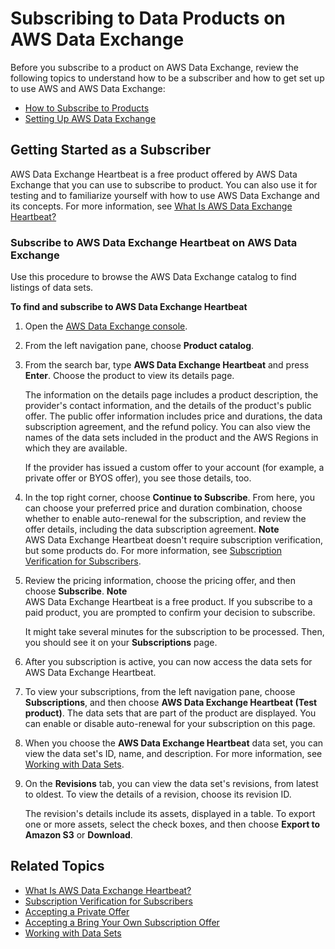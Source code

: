 # Subscribing to Data Products on AWS Data Exchange<a name="subscribe-to-data-sets"></a>

Before you subscribe to a product on AWS Data Exchange, review the following topics to understand how to be a subscriber and how to get set up to use AWS and AWS Data Exchange:
+ [How to Subscribe to Products](how-it-works.md#high-level-subscriber)
+ [Setting Up AWS Data Exchange](setting-up.md)

## Getting Started as a Subscriber<a name="subscriber-getting-started"></a>

AWS Data Exchange Heartbeat is a free product offered by AWS Data Exchange that you can use to subscribe to product\. You can also use it for testing and to familiarize yourself with how to use AWS Data Exchange and its concepts\. For more information, see [What Is AWS Data Exchange Heartbeat?](heartbeat.md)

### Subscribe to AWS Data Exchange Heartbeat on AWS Data Exchange<a name="subscribe-to-heartbeat"></a>

Use this procedure to browse the AWS Data Exchange catalog to find listings of data sets\.

**To find and subscribe to AWS Data Exchange Heartbeat**

1. Open the [AWS Data Exchange console](https://console.aws.amazon.com/dataexchange)\.

1. From the left navigation pane, choose **Product catalog**\.

1. From the search bar, type **AWS Data Exchange Heartbeat** and press **Enter**\. Choose the product to view its details page\.

   The information on the details page includes a product description, the provider's contact information, and the details of the product's public offer\. The public offer information includes price and durations, the data subscription agreement, and the refund policy\. You can also view the names of the data sets included in the product and the AWS Regions in which they are available\.

   If the provider has issued a custom offer to your account \(for example, a private offer or BYOS offer\), you see those details, too\.

1. In the top right corner, choose **Continue to Subscribe**\. From here, you can choose your preferred price and duration combination, choose whether to enable auto\-renewal for the subscription, and review the offer details, including the data subscription agreement\.
**Note**  
AWS Data Exchange Heartbeat doesn't require subscription verification, but some products do\. For more information, see [Subscription Verification for Subscribers](subscription-verification-sub.md)\.

1. Review the pricing information, choose the pricing offer, and then choose **Subscribe**\.
**Note**  
AWS Data Exchange Heartbeat is a free product\. If you subscribe to a paid product, you are prompted to confirm your decision to subscribe\.

   It might take several minutes for the subscription to be processed\. Then, you should see it on your **Subscriptions** page\.

1. After you subscription is active, you can now access the data sets for AWS Data Exchange Heartbeat\. 

1. To view your subscriptions, from the left navigation pane, choose **Subscriptions**, and then choose **AWS Data Exchange Heartbeat \(Test product\)**\. The data sets that are part of the product are displayed\. You can enable or disable auto\-renewal for your subscription on this page\.

1. When you choose the **AWS Data Exchange Heartbeat** data set, you can view the data set's ID, name, and description\. For more information, see [Working with Data Sets](data-sets.md)\.

1. On the **Revisions** tab, you can view the data set's revisions, from latest to oldest\. To view the details of a revision, choose its revision ID\.

   The revision's details include its assets, displayed in a table\. To export one or more assets, select the check boxes, and then choose **Export to Amazon S3** or **Download**\.

## Related Topics<a name="related-topics-subscribers"></a>
+ [What Is AWS Data Exchange Heartbeat?](heartbeat.md)
+ [Subscription Verification for Subscribers](subscription-verification-sub.md)
+ [Accepting a Private Offer ](subscribe-to-private-offer.md)
+ [Accepting a Bring Your Own Subscription Offer ](subscribe-to-byos-offer.md)
+ [Working with Data Sets](data-sets.md)